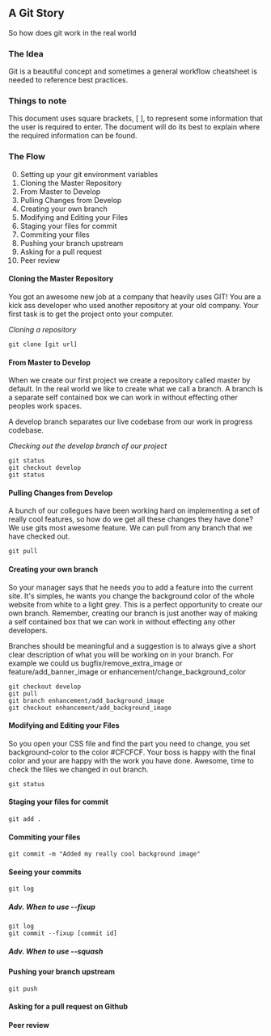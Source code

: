 ## A Git Story
So how does git work in the real world

### The Idea
Git is a beautiful concept and sometimes a general workflow cheatsheet is needed to reference best practices.

### Things to note
This document uses square brackets, [ ], to represent some information that the user
is required to enter. The document will do its best to explain where the required information
can be found.

### The Flow
0. Setting up your git environment variables
1. Cloning the Master Repository
2. From Master to Develop
3. Pulling Changes from Develop
4. Creating your own branch
5. Modifying and Editing your Files
5. Staging your files for commit
6. Commiting your files
7. Pushing your branch upstream
8. Asking for a pull request
9. Peer review

#### Cloning the Master Repository
You got an awesome new job at a company that heavily uses GIT! You are a kick ass developer who used another repository at your old company. Your first task is to get the project onto your computer.

*Cloning a repository*
```
git clone [git url]
```

#### From Master to Develop
When we create our first project we create a repository called master by default. In the real world we like to create what we call a branch. A branch is a separate self contained box we can work in without effecting other peoples work spaces.

A develop branch separates our live codebase from our work in progress codebase.

*Checking out the develop branch of our project*
```
git status
git checkout develop
git status
```

#### Pulling Changes from Develop
A bunch of our collegues have been working hard on implementing a set of really cool features, so how do we get all these changes they have done? We use gits most awesome feature. We can pull from any branch that we have checked out.
```
git pull
```

#### Creating your own branch
So your manager says that he needs you to add a feature into the current site. It's simples, he wants you change the background color of the whole website from white to a light grey. This is a perfect opportunity to create our own branch. Remember, creating our branch is just another way of making a self contained box that we can work in without effecting any other developers.

Branches should be meaningful and a suggestion is to always give a short clear description of what you will be working on in your branch. For example we could us bugfix/remove_extra_image or feature/add_banner_image or enhancement/change_background_color
```
git checkout develop
git pull
git branch enhancement/add_background_image
git checkout enhancement/add_background_image
```

#### Modifying and Editing your Files
So you open your CSS file and find the part you need to change, you set background-color to the color #CFCFCF. Your boss is happy with the final color and your are happy with the work you have done. Awesome, time to check the files we changed in out branch.
```
git status
```

#### Staging your files for commit
```
git add .
```

#### Commiting your files
```
git commit -m "Added my really cool background image"
```

#### Seeing your commits
```
git log
```

##### Adv. When to use --fixup
```
git log
git commit --fixup [commit id]
```

##### Adv. When to use --squash

#### Pushing your branch upstream
```
git push
```

#### Asking for a pull request on Github

#### Peer review
